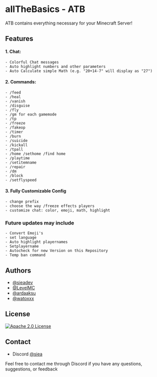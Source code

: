 # allTheBasics - ATB

ATB contains everything necessary for your Minecraft Server!



## Features

#### 1. Chat:
    - Colorful Chat messages
    - Auto highlight numbers and other parameters
    - Auto Calculate simple Math (e.g. "20+14-7" will display as "27")
#### 2. Commands:
    - /feed
    - /heal
    - /vanish
    - /disguise
    - /fly
    - /gm for each gamemode
    - /tp
    - /freeze
    - /fakeop
    - /timer
    - /burn
    - /suicide
    - /kickall
    - /tpall
    - /home /sethome /find home
    - /playtime
    - /setitemname
    - /repair
    - /dm
    - /block
    - /setflyspeed
 
#### 3. Fully Customizable Config
    - change prefix
    - choose the way /freeze effects players
	- customize chat: color, emoji, math, highlight
### Future updates may include
    - Convert Emoji's
    - set language
    - Auto highlight playernames
	- Setplayername
	- Autocheck for new Version on this Repository
	- Temp ban command
## Authors

- [@sieadev](https://www.github.com/sieadev)
- [@LevelMC](https://www.github.com/LevelMC)
- [@ardaaksu](https://www.github.com/aarda55)
- [@watoxxx](https://www.github.com/watoxxx)

## License

[![Apache 2.0 License](https://img.shields.io/badge/License-Apache-green.svg)](https://choosealicense.com/licenses/apache/)

## Contact
- Discord [@siea](dsc.gg/siea)

Feel free to contact me through Discord if you have any questions, suggestions, or feedback
